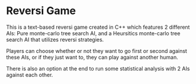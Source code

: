 # Reversi Game

This is a text-based reversi game created in C++ which features 2 different AIs: Pure monte-carlo tree search AI, and a Heursitics monte-carlo tree search AI that utilizes reversi strategies.

Players can choose whether or not they want to go first or second against these AIs, or if they just want to, they can play against another human.

There is also an option at the end to run some statistical analysis with 2 AIs against each other.

